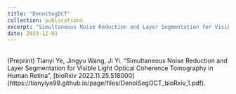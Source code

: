 ```yaml
---
title: "DenoiSegOCT"
collection: publications
excerpt: "Simultaneous Noise Reduction and Layer Segmentation for Visible Light Optical Coherence Tomography in Human Retina"
date: 2023-12-01
---
```

<br/>
(Preprint) Tianyi Ye, Jingyu Wang, Ji Yi. “Simultaneous Noise Reduction and Layer Segmentation for Visible Light Optical Coherence Tomography in Human Retina”, [bioRxiv 2022.11.25.518000](https://tianyiye98.github.io/page/files/DenoiSegOCT_bioRxiv_1.pdf).
<br/>


